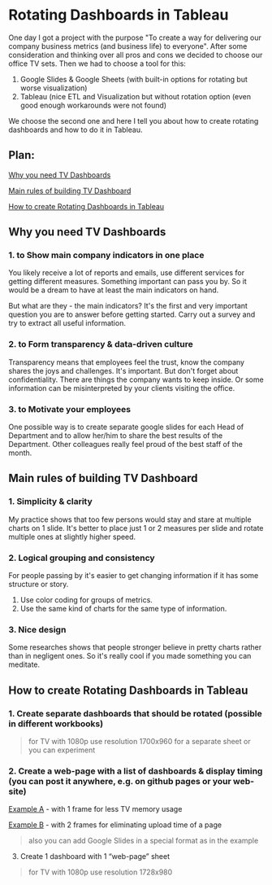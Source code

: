 # Rotating Dashboards in Tableau

One day I got a project with the purpose "To create a way for delivering our company business metrics (and business life) to everyone". After some consideration and thinking over all pros and cons we decided to choose our office TV sets. Then we had to choose a tool for this: 

1. Google Slides & Google Sheets (with built-in options for rotating but worse visualization)
2. Tableau (nice ETL and Visualization but without rotation option (even good enough workarounds were not found)

We choose the second one and here I tell you about how to create rotating dashboards and how to do it in Tableau.

## Plan:

[Why you need TV Dashboards](#why-you-need-tv-dashboards)

[Main rules of building TV Dashboard](#main-rules-of-building-tv-dashboard)

[How to create Rotating Dashboards in Tableau](#how-to-create-rotating-dashboards-in-tableau)


## Why you need TV Dashboards

### 1. to Show main company indicators in one place

You likely receive a lot of reports and emails, use different services for getting different measures. 
Something important can pass you by. So it would be a dream to have at least the main indicators on hand.

But what are they - the main indicators? It's the first and very important question you are to answer before getting started.
Carry out a survey and try to extract all useful information.

### 2. to Form transparency & data-driven culture

Transparency means that employees feel the trust, know the company shares the joys and challenges. 
It's important. But don't forget about confidentiality.
There are things the company wants to keep inside. Or some information can be misinterpreted by your clients visiting the office.

### 3. to Motivate your employees

One possible way is to create separate google slides for each Head of Department 
and to allow her/him to share the best results of the Department. 
Other colleagues really feel proud of the best staff of the month.


## Main rules of building TV Dashboard

### 1. Simplicity & clarity

My practice shows that too few persons would stay and stare at multiple charts on 1 slide.
It's better to place just 1 or 2 measures per slide and rotate multiple ones at slightly higher speed.

### 2. Logical grouping and consistency

For people passing by it's easier to get changing information if it has some structure or story.
1. Use color coding for groups of metrics. 
2. Use the same kind of charts for the same type of information.

### 3. Nice design

Some researches shows that people stronger believe in pretty charts rather than in negligent ones.
So it's really cool if you made something you can meditate.


## How to create Rotating Dashboards in Tableau

### 1. Create separate dashboards that should be rotated (possible in different workbooks)
> for TV with 1080р use resolution 1700х960 for a separate sheet or you can experiment

### 2. Create a web-page with a list of dashboards & display timing (you can post it anywhere, e.g. on github pages or your web-site)

[Example A](https://github.com/AdamovichAleksey/KufarTV/blob/master/index.html) - with 1 frame for less TV memory usage

[Example B](https://github.com/AdamovichAleksey/KufarTV_sliding/blob/master/index.html) - with 2 frames for eliminating upload time of a page

> also you can add Google Slides in a special format as in the example

3. Create 1 dashboard with 1 “web-page” sheet

> for TV with 1080р use resolution 1728х980

